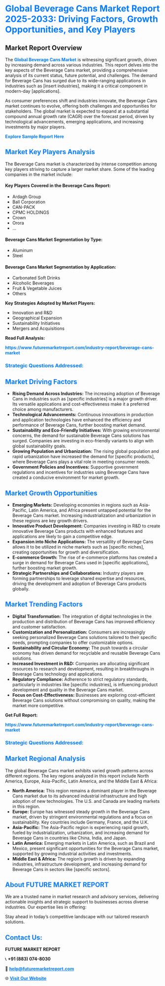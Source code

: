 <h1 style="color: #007BFF;">Global Beverage Cans Market Report 2025-2033: Driving Factors, Growth Opportunities, and Key Players</h1>

<section id="overview">
<h2>Market Report Overview</h2>
<p>The <a href="https://www.futuremarketreport.com/industry-report/beverage-cans-market" style="color: #007BFF; text-decoration: none;"><strong>Global Beverage Cans Market</strong></a> is witnessing significant growth, driven by increasing demand across various industries. This report delves into the key aspects of the Beverage Cans market, providing a comprehensive analysis of its current status, future potential, and challenges. The demand for Beverage Cans has surged due to its wide-ranging applications in industries such as [insert industries], making it a critical component in modern-day [applications].</p>
<p>As consumer preferences shift and industries innovate, the Beverage Cans market continues to evolve, offering both challenges and opportunities for stakeholders. The global market is expected to expand at a substantial compound annual growth rate (CAGR) over the forecast period, driven by technological advancements, emerging applications, and increasing investments by major players.</p>
</section>

<section id="overview">
<p><a href="https://www.futuremarketreport.com/request-sample/reportId=106345" style="color: #007BFF; text-decoration: none;"><strong>Explore Sample Report Here</strong></a></p>
</section>

<section id="key-players">
<h2 style="color: #007BFF;">Market Key Players Analysis</h2>
<p>The Beverage Cans market is characterized by intense competition among key players striving to capture a larger market share. Some of the leading companies in the market include:</p>
<h4>Key Players Covered in the Beverage Cans Report:</h4>
<ul><li>Ardagh Group</li><li>Ball Corporation</li><li>CAN-PACK</li><li>CPMC HOLDINGS</li><li>Crown</li><li>Orora</li><li>...</li></ul>
<h4>Beverage Cans Market Segmentation by Type:</h4>
<ul><li>Aluminum</li><li>Steel</li></ul>

<h4>Beverage Cans Market Segmentation by Application:</h4>
<ul><li>Carbonated Soft Drinks</li><li>Alcoholic Beverages</li><li>Fruit &amp; Vegetable Juices</li><li>Others</li></ul>
<p><strong>Key Strategies Adopted by Market Players:</strong></p>
<ul>
<li>Innovation and R&D</li>
<li>Geographical Expansion</li>
<li>Sustainability Initiatives</li>
<li>Mergers and Acquisitions</li>
</ul>
</section>

<section>
<p><strong>Read Full Analysis: </strong></p><a href="https://www.futuremarketreport.com/industry-report/beverage-cans-market" style="color: #007BFF; text-decoration: none;"><strong>https://www.futuremarketreport.com/industry-report/beverage-cans-market</strong></a>
<h3 style="color: #007BFF;">Strategic Questions Addressed:</h3>
</section>

<section id="driving-factors">
<h2 style="color: #007BFF;">Market Driving Factors</h2>
<ul>
<li><strong>Rising Demand Across Industries:</strong> The increasing adoption of Beverage Cans in industries such as [specific industries] is a major growth driver. Its versatile applications and cost-effectiveness make it a preferred choice among manufacturers.</li>
<li><strong>Technological Advancements:</strong> Continuous innovations in production and application technologies have enhanced the efficiency and performance of Beverage Cans, further boosting market demand.</li>
<li><strong>Sustainability and Eco-Friendly Initiatives:</strong> With growing environmental concerns, the demand for sustainable Beverage Cans solutions has surged. Companies are investing in eco-friendly variants to align with global sustainability goals.</li>
<li><strong>Growing Population and Urbanization:</strong> The rising global population and rapid urbanization have increased the demand for [specific products], where Beverage Cans plays a vital role in meeting consumer needs.</li>
<li><strong>Government Policies and Incentives:</strong> Supportive government regulations and incentives for industries using Beverage Cans have created a conducive environment for market growth.</li>
</ul>
</section>

<section id="growth-opportunities">
<h2 style="color: #007BFF;">Market Growth Opportunities</h2>
<ul>
<li><strong>Emerging Markets:</strong> Developing economies in regions such as Asia-Pacific, Latin America, and Africa present untapped potential for the Beverage Cans market. Increasing industrialization and urbanization in these regions are key growth drivers.</li>
<li><strong>Innovative Product Development:</strong> Companies investing in R&D to create innovative Beverage Cans products with enhanced features and applications are likely to gain a competitive edge.</li>
<li><strong>Expansion into Niche Applications:</strong> The versatility of Beverage Cans allows it to be utilized in niche markets such as [specific niches], creating opportunities for growth and diversification.</li>
<li><strong>E-commerce Growth:</strong> The rise of e-commerce platforms has created a surge in demand for Beverage Cans used in [specific applications], further boosting market growth.</li>
<li><strong>Strategic Partnerships and Collaborations:</strong> Industry players are forming partnerships to leverage shared expertise and resources, driving the development and adoption of Beverage Cans products globally.</li>
</ul>
</section>

<section id="trending-factors">
<h2 style="color: #007BFF;">Market Trending Factors</h2>
<ul>
<li><strong>Digital Transformation:</strong> The integration of digital technologies in the production and distribution of Beverage Cans has improved efficiency and customer satisfaction.</li>
<li><strong>Customization and Personalization:</strong> Consumers are increasingly seeking personalized Beverage Cans solutions tailored to their specific needs, prompting companies to offer customizable options.</li>
<li><strong>Sustainability and Circular Economy:</strong> The push towards a circular economy has driven demand for recyclable and reusable Beverage Cans solutions.</li>
<li><strong>Increased Investment in R&D:</strong> Companies are allocating significant resources to research and development, resulting in breakthroughs in Beverage Cans technology and applications.</li>
<li><strong>Regulatory Compliance:</strong> Adherence to strict regulatory standards, particularly in industries like [specific industries], is influencing product development and quality in the Beverage Cans market.</li>
<li><strong>Focus on Cost-Effectiveness:</strong> Businesses are exploring cost-efficient Beverage Cans solutions without compromising on quality, making the market more competitive.</li>
</ul>
</section>

<section>
<p><strong>Get Full Report: </strong></p><a href="https://www.futuremarketreport.com/industry-report/beverage-cans-market" style="color: #007BFF; text-decoration: none;"><strong>https://www.futuremarketreport.com/industry-report/beverage-cans-market</strong></a>
<h3 style="color: #007BFF;">Strategic Questions Addressed:</h3>
</section>


<section id="regional-analysis">
<h2 style="color: #007BFF;">Market Regional Analysis</h2>
<p>The global Beverage Cans market exhibits varied growth patterns across different regions. The key regions analyzed in this report include North America, Europe, Asia-Pacific, Latin America, and the Middle East & Africa:</p>
<ul>
<li><strong>North America:</strong> This region remains a dominant player in the Beverage Cans market due to its advanced industrial infrastructure and high adoption of new technologies. The U.S. and Canada are leading markets in this region.</li>
<li><strong>Europe:</strong> Europe has witnessed steady growth in the Beverage Cans market, driven by stringent environmental regulations and a focus on sustainability. Key countries include Germany, France, and the U.K.</li>
<li><strong>Asia-Pacific:</strong> The Asia-Pacific region is experiencing rapid growth, fueled by industrialization, urbanization, and increasing demand for Beverage Cans in countries like China, India, and Japan.</li>
<li><strong>Latin America:</strong> Emerging markets in Latin America, such as Brazil and Mexico, present significant opportunities for the Beverage Cans market, supported by growing industrial activities and investments.</li>
<li><strong>Middle East & Africa:</strong> The region’s growth is driven by expanding industries, infrastructure development, and increasing demand for Beverage Cans in sectors like [specific sectors].</li>
</ul>
</section>

<footer>
<h2 style="color: #007BFF;">About FUTURE MARKET REPORT</h2>
<p>We are a trusted name in market research and advisory services, delivering actionable insights and strategic support to businesses across diverse industries. Our expertise lies in offering:</p>

<p>Stay ahead in today’s competitive landscape with our tailored research solutions.</p>

<h2 style="color: #007BFF;">Contact Us:</h2>
<p><strong>FUTURE MARKET REPORT</strong></p>
<p>📞 <strong>+91 (883) 074-8030</strong></p>
<p>📧 <strong><a href="mailto:help@futuremarketreport.com" style="color: #007BFF;">help@futuremarketreport.com</a></strong></p>
<p>🌐 <strong><a href="https://www.futuremarketreport.com/" style="color: #007BFF;">Visit Our Website</a></strong></p>
</footer>